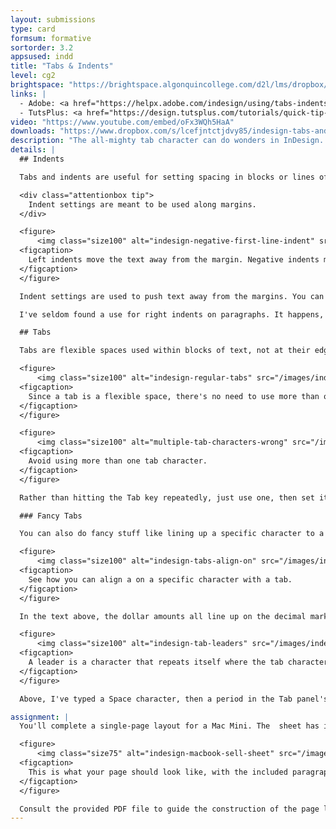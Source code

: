```yaml
---
layout: submissions
type: card
formsum: formative
sortorder: 3.2
appsused: indd
title: "Tabs & Indents"
level: cg2
brightspace: "https://brightspace.algonquincollege.com/d2l/lms/dropbox/user/folder_submit_files.d2l?db=135869&grpid=0&isprv=0&bp=0&ou=145550"
links: |
  - Adobe: <a href="https://helpx.adobe.com/indesign/using/tabs-indents.html" target="_blank" title="Tabs & Indents">Tabs & Indents</a>
  - TutsPlus: <a href="https://design.tutsplus.com/tutorials/quick-tip-indesign-working-with-tabs--vector-4612" target="_blank" title="Working with Tabs">Working with Tabs</a>
video: "https://www.youtube.com/embed/oFx3WQh5HaA"
downloads: "https://www.dropbox.com/s/lcefjntctjdvy85/indesign-tabs-and-indents.zip?dl=1"
description: "The all-mighty tab character can do wonders in InDesign. We'll explore setting indented text and building grids with tabs and indents, too."
details: |
  ## Indents

  Tabs and indents are useful for setting spacing in blocks or lines of type. It's important to know when to use which.

  <div class="attentionbox tip">
    Indent settings are meant to be used along margins.
  </div>

  <figure>
      <img class="size100" alt="indesign-negative-first-line-indent" src="/images/indesign-tabs-and-indents/indesign-negative-first-line-indent.jpg">
  <figcaption>
    Left indents move the text away from the margin. Negative indents make the text hang.
  </figcaption>
  </figure>

  Indent settings are used to push text away from the margins. You can push the whole paragraph away from the margin, or you can do fun stuff as shown above. You can enter negative values to make text hang.

  I've seldom found a use for right indents on paragraphs. It happens, but rarely.

  ## Tabs

  Tabs are flexible spaces used within blocks of text, not at their edges.

  <figure>
      <img class="size100" alt="indesign-regular-tabs" src="/images/indesign-tabs-and-indents/indesign-regular-tabs.jpg">
  <figcaption>
    Since a tab is a flexible space, there's no need to use more than one at a time.
  </figcaption>
  </figure>

  <figure>
      <img class="size100" alt="multiple-tab-characters-wrong" src="/images/indesign-tabs-and-indents/multiple-tab-characters-wrong.svg">
  <figcaption>
    Avoid using more than one tab character.
  </figcaption>
  </figure>

  Rather than hitting the Tab key repeatedly, just use one, then set its width in the Tabs ruler.

  ### Fancy Tabs

  You can also do fancy stuff like lining up a specific character to a tab.

  <figure>
      <img class="size100" alt="indesign-tabs-align-on" src="/images/indesign-tabs-and-indents/indesign-tabs-align-on.svg">
  <figcaption>
    See how you can align a on a specific character with a tab.
  </figcaption>
  </figure>

  In the text above, the dollar amounts all line up on the decimal mark. This makes rows of money values much easier to read. You can actually align a tab with any character, using the Align On field in the Tabs panel. On the right, all the @ symbols line up.

  <figure>
      <img class="size100" alt="indesign-tab-leaders" src="/images/indesign-tabs-and-indents/indesign-tab-leaders.svg">
  <figcaption>
    A leader is a character that repeats itself where the tab character is.
  </figcaption>
  </figure>

  Above, I've typed a Space character, then a period in the Tab panel's Leader field. You see that the periods repeat as long as the tab is. I've made them lime green by applying a character style to the tab.

assignment: |
  You'll complete a single-page layout for a Mac Mini. The  sheet has indented text and bullet lists.

  <figure>
      <img class="size75" alt="indesign-macbook-sell-sheet" src="/images/indesign-tabs-and-indents/indesign-macbook-sell-sheet.jpg">
  <figcaption>
    This is what your page should look like, with the included paragraph styles.
  </figcaption>
  </figure>

  Consult the provided PDF file to guide the construction of the page layout.
---
```

